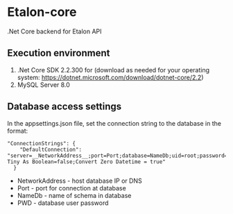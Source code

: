 # Etalon-core
.Net Core backend for Etalon API
## Execution environment
1. .Net Core SDK 2.2.300 for (download as needed for your operating system: https://dotnet.microsoft.com/download/dotnet-core/2.2)
2. MySQL Server 8.0

## Database access settings

In the appsettings.json file, set the connection string to the database in the format:
```
"ConnectionStrings": {
    "DefaultConnection": "server=__NetworkAddress__;port=Port;database=NameDb;uid=root;password=PWD;Treat Tiny As Boolean=false;Convert Zero Datetime = true"
  }  
```
* NetworkAddress - host database IP or DNS 
* Port -  port for connection at database
* NameDb - name of schema in database
* PWD - database user password
